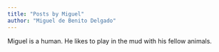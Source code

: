 ```yaml
---
title: "Posts by Miguel"
author: "Miguel de Benito Delgado"
---
```


Miguel is a human. He likes to play in the mud with his fellow animals.
